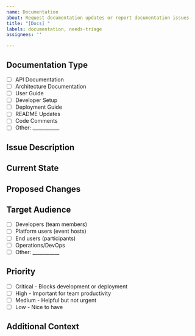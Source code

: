 ```yaml
---
name: Documentation
about: Request documentation updates or report documentation issues
title: "[Docs] "
labels: documentation, needs-triage
assignees: ''

---
```


## Documentation Type
<!-- What type of documentation needs attention? -->
- [ ] API Documentation
- [ ] Architecture Documentation
- [ ] User Guide
- [ ] Developer Setup
- [ ] Deployment Guide
- [ ] README Updates
- [ ] Code Comments
- [ ] Other: ___________

## Issue Description
<!-- Describe what documentation is missing, outdated, or incorrect -->

## Current State
<!-- If updating existing docs, describe what currently exists -->

## Proposed Changes
<!-- Describe what should be added, updated, or corrected -->

## Target Audience
<!-- Who is the primary audience for this documentation? -->
- [ ] Developers (team members)
- [ ] Platform users (event hosts)
- [ ] End users (participants)
- [ ] Operations/DevOps
- [ ] Other: ___________

## Priority
<!-- How urgent is this documentation need? -->
- [ ] Critical - Blocks development or deployment
- [ ] High - Important for team productivity
- [ ] Medium - Helpful but not urgent
- [ ] Low - Nice to have

## Additional Context
<!-- Add any other context, links, or examples -->

